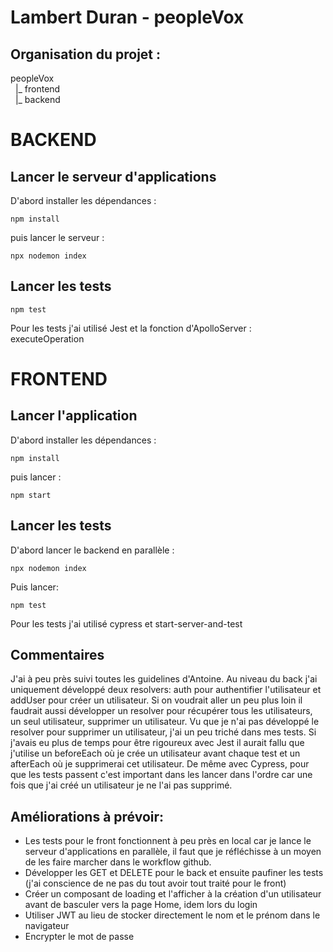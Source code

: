 # Lambert Duran - peopleVox

## Organisation du projet :  
peopleVox  
  &nbsp;  |_ frontend  
  &nbsp;  |_ backend  

# BACKEND
##  Lancer le serveur d'applications  
D'abord installer les dépendances :  

 ```npm install```  
 
 puis lancer le serveur :  
 
  ```npx nodemon index```
  
 ## Lancer les tests  
  ```npm test```  
  
  Pour les tests j'ai utilisé Jest et la fonction d'ApolloServer : executeOperation  

  # FRONTEND  

  ## Lancer l'application
  D'abord installer les dépendances :  
  
 ```npm install```  
 
 puis lancer :  
 
  ```npm start```

  ## Lancer les tests 

   D'abord lancer le backend en parallèle :  
   
   ```npx nodemon index```
   
   Puis lancer:  
   
   ```npm test``` 
   
   Pour les tests j'ai utilisé cypress et start-server-and-test

   ## Commentaires

   J'ai à peu près suivi toutes les guidelines d'Antoine. Au niveau du back j'ai uniquement développé deux resolvers: auth pour authentifier l'utilisateur et addUser pour créer un utilisateur. Si on voudrait aller un peu plus loin il faudrait aussi développer
   un resolver pour récupérer tous les utilisateurs, un seul utilisateur, supprimer un utilisateur. Vu que je n'ai pas développé le resolver pour supprimer un utilisateur, j'ai un peu triché dans mes tests. Si j'avais eu plus de temps pour être rigoureux avec Jest il aurait fallu que j'utilise un beforeEach où je crée un utilisateur avant chaque test et un afterEach où je supprimerai cet utilisateur. De même avec Cypress, pour que les tests passent c'est important dans les lancer dans l'ordre car une fois que j'ai créé un utilisateur je ne l'ai pas supprimé.

   ## Améliorations à prévoir:

   - Les tests pour le front fonctionnent à peu près en local car je lance le serveur d'applications en parallèle, il faut que je réfléchisse à un moyen de les faire marcher dans le workflow github.
   - Développer les GET et DELETE pour le back et ensuite paufiner les tests (j'ai conscience de ne pas du tout avoir tout traité pour le front)
   - Créer un composant de loading et l'afficher à la création d'un utilisateur avant de basculer vers la page Home, idem lors du login
   - Utiliser JWT au lieu de stocker directement le nom et le prénom dans le navigateur
   - Encrypter le mot de passe
